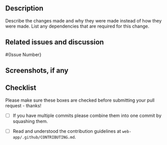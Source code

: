 ## Description

Describe the changes made and why they were made instead of how they were made. List any dependencies that are required for this change.

## Related issues and discussion

#{Issue Number}

## Screenshots, if any

## Checklist

Please make sure these boxes are checked before submitting your pull request - thanks!

- [ ] If you have multiple commits please combine them into one commit by squashing them.

- [ ] Read and understood the contribution guidelines at `web-app/.github/CONTRIBUTING.md`.

